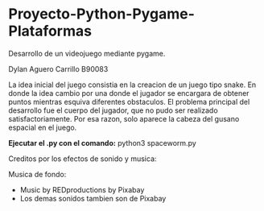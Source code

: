 # Proyecto-Python-Pygame-Plataformas
Desarrollo de un videojuego mediante pygame.

Dylan Aguero Carrillo B90083

La idea inicial del juego consistia en la creacion de un juego tipo snake. En donde la idea cambio por una donde el
jugador se encargara de obtener puntos mientras esquiva diferentes obstaculos.
El problema principal del desarrollo fue el cuerpo del jugador, que no pudo ser realizado satisfactoriamente. Por esa
razon, solo aparece la cabeza del gusano espacial en el juego.


**Ejecutar el .py con el comando:** 
python3 spaceworm.py

Creditos por los efectos de sonido y musica:

Musica de fondo:
- Music by REDproductions by Pixabay 
- Los demas sonidos tambien son de Pixabay
